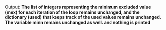 Output: **The list of integers representing the minimum excluded value (mex) for each iteration of the loop remains unchanged, and the dictionary (used) that keeps track of the used values remains unchanged. The variable minn remains unchanged as well. and nothing is printed**
